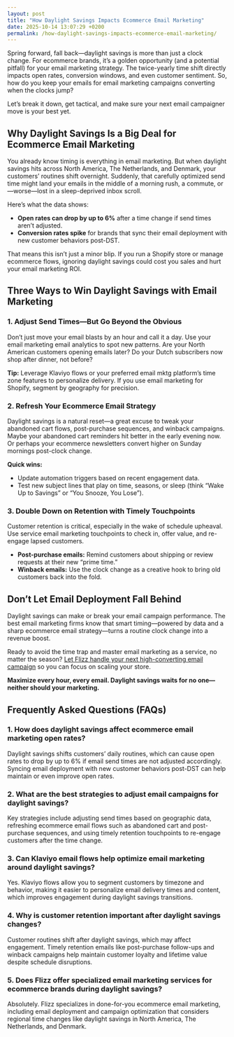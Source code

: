 ```yaml
---
layout: post
title: "How Daylight Savings Impacts Ecommerce Email Marketing"
date: 2025-10-14 13:07:29 +0200
permalink: /how-daylight-savings-impacts-ecommerce-email-marketing/
---
```

Spring forward, fall back—daylight savings is more than just a clock change. For ecommerce brands, it’s a golden opportunity (and a potential pitfall) for your email marketing strategy. The twice-yearly time shift directly impacts open rates, conversion windows, and even customer sentiment. So, how do you keep your emails for email marketing campaigns converting when the clocks jump?

Let’s break it down, get tactical, and make sure your next email campaigner move is your best yet.

## Why Daylight Savings Is a Big Deal for Ecommerce Email Marketing

You already know timing is everything in email marketing. But when daylight savings hits across North America, The Netherlands, and Denmark, your customers’ routines shift overnight. Suddenly, that carefully optimized send time might land your emails in the middle of a morning rush, a commute, or—worse—lost in a sleep-deprived inbox scroll.

Here’s what the data shows:
- **Open rates can drop by up to 6%** after a time change if send times aren’t adjusted.
- **Conversion rates spike** for brands that sync their email deployment with new customer behaviors post-DST.

That means this isn’t just a minor blip. If you run a Shopify store or manage ecommerce flows, ignoring daylight savings could cost you sales and hurt your email marketing ROI.

## Three Ways to Win Daylight Savings with Email Marketing

### 1. Adjust Send Times—But Go Beyond the Obvious

Don’t just move your email blasts by an hour and call it a day. Use your email marketing email analytics to spot new patterns. Are your North American customers opening emails later? Do your Dutch subscribers now shop after dinner, not before?

**Tip:** Leverage Klaviyo flows or your preferred email mktg platform’s time zone features to personalize delivery. If you use email marketing for Shopify, segment by geography for precision.

### 2. Refresh Your Ecommerce Email Strategy

Daylight savings is a natural reset—a great excuse to tweak your abandoned cart flows, post-purchase sequences, and winback campaigns. Maybe your abandoned cart reminders hit better in the early evening now. Or perhaps your ecommerce newsletters convert higher on Sunday mornings post-clock change.

**Quick wins:**
- Update automation triggers based on recent engagement data.
- Test new subject lines that play on time, seasons, or sleep (think “Wake Up to Savings” or “You Snooze, You Lose”).

### 3. Double Down on Retention with Timely Touchpoints

Customer retention is critical, especially in the wake of schedule upheaval. Use service email marketing touchpoints to check in, offer value, and re-engage lapsed customers.

- **Post-purchase emails:** Remind customers about shipping or review requests at their new “prime time.”
- **Winback emails:** Use the clock change as a creative hook to bring old customers back into the fold.

## Don’t Let Email Deployment Fall Behind

Daylight savings can make or break your email campaign performance. The best email marketing firms know that smart timing—powered by data and a sharp ecommerce email strategy—turns a routine clock change into a revenue boost.

Ready to avoid the time trap and master email marketing as a service, no matter the season? [Let Flizz handle your next high-converting email campaign](https://flizzgrowth.com/email) so you can focus on scaling your store.

**Maximize every hour, every email. Daylight savings waits for no one—neither should your marketing.**

## Frequently Asked Questions (FAQs)

### 1. How does daylight savings affect ecommerce email marketing open rates?

Daylight savings shifts customers’ daily routines, which can cause open rates to drop by up to 6% if email send times are not adjusted accordingly. Syncing email deployment with new customer behaviors post-DST can help maintain or even improve open rates.

### 2. What are the best strategies to adjust email campaigns for daylight savings?

Key strategies include adjusting send times based on geographic data, refreshing ecommerce email flows such as abandoned cart and post-purchase sequences, and using timely retention touchpoints to re-engage customers after the time change.

### 3. Can Klaviyo email flows help optimize email marketing around daylight savings?

Yes. Klaviyo flows allow you to segment customers by timezone and behavior, making it easier to personalize email delivery times and content, which improves engagement during daylight savings transitions.

### 4. Why is customer retention important after daylight savings changes?

Customer routines shift after daylight savings, which may affect engagement. Timely retention emails like post-purchase follow-ups and winback campaigns help maintain customer loyalty and lifetime value despite schedule disruptions.

### 5. Does Flizz offer specialized email marketing services for ecommerce brands during daylight savings?

Absolutely. Flizz specializes in done-for-you ecommerce email marketing, including email deployment and campaign optimization that considers regional time changes like daylight savings in North America, The Netherlands, and Denmark.

<script type="application/ld+json">
{
  "@context": "https://schema.org",
  "@type": "BlogPosting",
  "headline": "How Daylight Savings Impacts Ecommerce Email Marketing",
  "description": "Learn how daylight savings time affects ecommerce email marketing strategies and how to optimize email campaigns to boost open rates, conversions, and customer retention across North America, The Netherlands, and Denmark.",
  "author": {
    "@type": "Person",
    "name": "Flizz"
  },
  "publisher": {
    "@type": "Person",
    "name": "Flizz"
  },
  "mainEntityOfPage": {
    "@type": "WebPage",
    "@id": "https://flizzgrowth.com/blog/daylight-savings-ecommerce-email-marketing"
  },
  "datePublished": "2024-06-01",
  "dateModified": "2024-06-01",
  "keywords": "email marketing, ecommerce email marketing, email deployment, Klaviyo email agency, ecommerce retention emails, abandoned cart flows, ecommerce email strategy, Shopify email marketing, email campaigns",
  "inLanguage": "en-US"
}
</script>

<script type="application/ld+json">
{
  "@context": "https://schema.org",
  "@type": "FAQPage",
  "mainEntity": [
    {
      "@type": "Question",
      "name": "How does daylight savings affect ecommerce email marketing open rates?",
      "acceptedAnswer": {
        "@type": "Answer",
        "text": "Daylight savings shifts customers’ daily routines, which can cause open rates to drop by up to 6% if email send times are not adjusted accordingly. Syncing email deployment with new customer behaviors post-DST can help maintain or even improve open rates."
      }
    },
    {
      "@type": "Question",
      "name": "What are the best strategies to adjust email campaigns for daylight savings?",
      "acceptedAnswer": {
        "@type": "Answer",
        "text": "Key strategies include adjusting send times based on geographic data, refreshing ecommerce email flows such as abandoned cart and post-purchase sequences, and using timely retention touchpoints to re-engage customers after the time change."
      }
    },
    {
      "@type": "Question",
      "name": "Can Klaviyo email flows help optimize email marketing around daylight savings?",
      "acceptedAnswer": {
        "@type": "Answer",
        "text": "Yes. Klaviyo flows allow you to segment customers by timezone and behavior, making it easier to personalize email delivery times and content, which improves engagement during daylight savings transitions."
      }
    },
    {
      "@type": "Question",
      "name": "Why is customer retention important after daylight savings changes?",
      "acceptedAnswer": {
        "@type": "Answer",
        "text": "Customer routines shift after daylight savings, which may affect engagement. Timely retention emails like post-purchase follow-ups and winback campaigns help maintain customer loyalty and lifetime value despite schedule disruptions."
      }
    },
    {
      "@type": "Question",
      "name": "Does Flizz offer specialized email marketing services for ecommerce brands during daylight savings?",
      "acceptedAnswer": {
        "@type": "Answer",
        "text": "Absolutely. Flizz specializes in done-for-you ecommerce email marketing, including email deployment and campaign optimization that considers regional time changes like daylight savings in North America, The Netherlands, and Denmark."
      }
    }
  ]
}
</script>